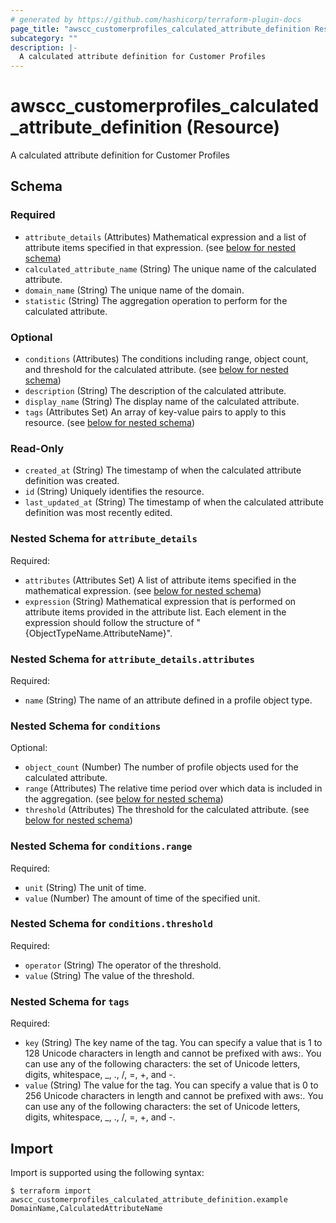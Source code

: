 ```yaml
---
# generated by https://github.com/hashicorp/terraform-plugin-docs
page_title: "awscc_customerprofiles_calculated_attribute_definition Resource - terraform-provider-awscc"
subcategory: ""
description: |-
  A calculated attribute definition for Customer Profiles
---
```


# awscc_customerprofiles_calculated_attribute_definition (Resource)

A calculated attribute definition for Customer Profiles



<!-- schema generated by tfplugindocs -->
## Schema

### Required

- `attribute_details` (Attributes) Mathematical expression and a list of attribute items specified in that expression. (see [below for nested schema](#nestedatt--attribute_details))
- `calculated_attribute_name` (String) The unique name of the calculated attribute.
- `domain_name` (String) The unique name of the domain.
- `statistic` (String) The aggregation operation to perform for the calculated attribute.

### Optional

- `conditions` (Attributes) The conditions including range, object count, and threshold for the calculated attribute. (see [below for nested schema](#nestedatt--conditions))
- `description` (String) The description of the calculated attribute.
- `display_name` (String) The display name of the calculated attribute.
- `tags` (Attributes Set) An array of key-value pairs to apply to this resource. (see [below for nested schema](#nestedatt--tags))

### Read-Only

- `created_at` (String) The timestamp of when the calculated attribute definition was created.
- `id` (String) Uniquely identifies the resource.
- `last_updated_at` (String) The timestamp of when the calculated attribute definition was most recently edited.

<a id="nestedatt--attribute_details"></a>
### Nested Schema for `attribute_details`

Required:

- `attributes` (Attributes Set) A list of attribute items specified in the mathematical expression. (see [below for nested schema](#nestedatt--attribute_details--attributes))
- `expression` (String) Mathematical expression that is performed on attribute items provided in the attribute list. Each element in the expression should follow the structure of "{ObjectTypeName.AttributeName}".

<a id="nestedatt--attribute_details--attributes"></a>
### Nested Schema for `attribute_details.attributes`

Required:

- `name` (String) The name of an attribute defined in a profile object type.



<a id="nestedatt--conditions"></a>
### Nested Schema for `conditions`

Optional:

- `object_count` (Number) The number of profile objects used for the calculated attribute.
- `range` (Attributes) The relative time period over which data is included in the aggregation. (see [below for nested schema](#nestedatt--conditions--range))
- `threshold` (Attributes) The threshold for the calculated attribute. (see [below for nested schema](#nestedatt--conditions--threshold))

<a id="nestedatt--conditions--range"></a>
### Nested Schema for `conditions.range`

Required:

- `unit` (String) The unit of time.
- `value` (Number) The amount of time of the specified unit.


<a id="nestedatt--conditions--threshold"></a>
### Nested Schema for `conditions.threshold`

Required:

- `operator` (String) The operator of the threshold.
- `value` (String) The value of the threshold.



<a id="nestedatt--tags"></a>
### Nested Schema for `tags`

Required:

- `key` (String) The key name of the tag. You can specify a value that is 1 to 128 Unicode characters in length and cannot be prefixed with aws:. You can use any of the following characters: the set of Unicode letters, digits, whitespace, _, ., /, =, +, and -.
- `value` (String) The value for the tag. You can specify a value that is 0 to 256 Unicode characters in length and cannot be prefixed with aws:. You can use any of the following characters: the set of Unicode letters, digits, whitespace, _, ., /, =, +, and -.

## Import

Import is supported using the following syntax:

```shell
$ terraform import awscc_customerprofiles_calculated_attribute_definition.example DomainName,CalculatedAttributeName
```
